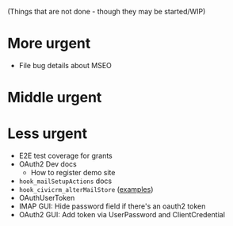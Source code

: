 (Things that are not done - though they may be started/WIP)

# More urgent

* File bug details about MSEO

# Middle urgent


# Less urgent

* E2E test coverage for grants
* OAuth2 Dev docs
  * How to register demo site
* `hook_mailSetupActions` docs
* `hook_civicrm_alterMailStore` ([examples](https://github.com/civicrm/civicrm-core/pull/18902#))
* OAuthUserToken
* IMAP GUI: Hide password field if there's an oauth2 token
* OAuth2 GUI: Add token via UserPassword and ClientCredential
